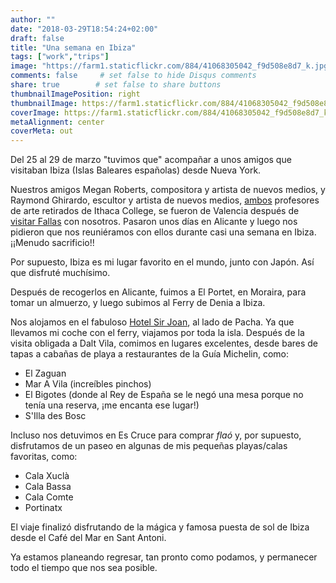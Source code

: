 ```yaml
---
author: ""
date: "2018-03-29T18:54:24+02:00"
draft: false
title: "Una semana en Ibiza"
tags: ["work","trips"]
image: "https://farm1.staticflickr.com/884/41068305042_f9d508e8d7_k.jpg"
comments: false     # set false to hide Disqus comments
share: true        # set false to share buttons
thumbnailImagePosition: right
thumbnailImage: https://farm1.staticflickr.com/884/41068305042_f9d508e8d7_k.jpg
coverImage: https://farm1.staticflickr.com/884/41068305042_f9d508e8d7_k.jpg
metaAlignment: center
coverMeta: out
---
```


Del 25 al 29 de marzo "tuvimos que" acompañar a unos amigos que visitaban Ibiza (Islas Baleares españolas) desde Nueva York.

<!--more-->

Nuestros amigos Megan Roberts, compositora y artista de nuevos medios, y Raymond Ghirardo, escultor y artista de nuevos medios, [ambos](http://www.roberts-ghirardo.net) profesores de arte retirados de Ithaca College, se fueron de Valencia después de [visitar Fallas](https://bloges.cortell.net/2018/03/fallas-con-amigos/) con nosotros. Pasaron unos días en Alicante y luego nos pidieron que nos reuniéramos con ellos durante casi una semana en Ibiza. ¡¡Menudo sacrificio!!

Por supuesto, Ibiza es mi lugar favorito en el mundo, junto con Japón. Así que disfruté muchísimo.

Después de recogerlos en Alicante, fuimos a El Portet, en Moraira, para tomar un almuerzo, y luego subimos al Ferry de Denia a Ibiza.

Nos alojamos en el fabuloso [Hotel Sir Joan](http://www.sirhotels.com/joan), al lado de Pacha. Ya que llevamos mi coche con el ferry, viajamos por toda la isla. Después de la visita obligada a Dalt Vila, comimos en lugares excelentes, desde bares de tapas a cabañas de playa a restaurantes de la Guía Michelin, como:

- El Zaguan
- Mar A Vila (increíbles pinchos)
- El Bigotes (donde al Rey de España se le negó una mesa porque no tenía una reserva, ¡me encanta ese lugar!)
- S'Illa des Bosc

Incluso nos detuvimos en Es Cruce para comprar *flaó* y, por supuesto, disfrutamos de un paseo en algunas de mis pequeñas playas/calas favoritas, como:

- Cala Xuclà
- Cala Bassa
- Cala Comte
- Portinatx

El viaje finalizó disfrutando de la mágica y famosa puesta de sol de Ibiza desde el Café del Mar en Sant Antoni.

Ya estamos planeando regresar, tan pronto como podamos, y permanecer todo el tiempo que nos sea posible.

<div id="flickrembed"></div><div style="position:absolute; top:-70px; display:block; text-align:center; z-index:-1;"></div><script src='https://flickrembed.com/embed_v2.js.php?source=flickr&layout=responsive&input=www.flickr.com/photos/jcortell/albums/72157694217030014&sort=5&by=album&theme=default&scale=fill&limit=100&skin=default&autoplay=true'></script>
